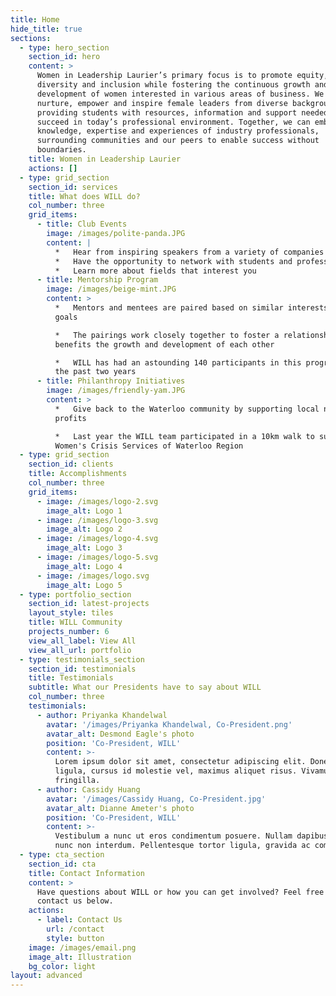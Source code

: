 ```yaml
---
title: Home
hide_title: true
sections:
  - type: hero_section
    section_id: hero
    content: >
      Women in Leadership Laurier’s primary focus is to promote equity,
      diversity and inclusion while fostering the continuous growth and
      development of women interested in various areas of business. We aim to
      nurture, empower and inspire female leaders from diverse backgrounds by
      providing students with resources, information and support needed to
      succeed in today’s professional environment. Together, we can embrace the
      knowledge, expertise and experiences of industry professionals,
      surrounding communities and our peers to enable success without
      boundaries.
    title: Women in Leadership Laurier
    actions: []
  - type: grid_section
    section_id: services
    title: What does WILL do?
    col_number: three
    grid_items:
      - title: Club Events
        image: /images/polite-panda.JPG
        content: |
          *   Hear from inspiring speakers from a variety of companies 
          *   Have the opportunity to network with students and professionals 
          *   Learn more about fields that interest you 
      - title: Mentorship Program
        image: /images/beige-mint.JPG
        content: >
          *   Mentors and mentees are paired based on similar interests and
          goals

          *   The pairings work closely together to foster a relationship that
          benefits the growth and development of each other

          *   WILL has had an astounding 140 participants in this program over
          the past two years
      - title: Philanthropy Initiatives
        image: /images/friendly-yam.JPG
        content: >
          *   Give back to the Waterloo community by supporting local non for
          profits

          *   Last year the WILL team participated in a 10km walk to support the
          Women's Crisis Services of Waterloo Region
  - type: grid_section
    section_id: clients
    title: Accomplishments
    col_number: three
    grid_items:
      - image: /images/logo-2.svg
        image_alt: Logo 1
      - image: /images/logo-3.svg
        image_alt: Logo 2
      - image: /images/logo-4.svg
        image_alt: Logo 3
      - image: /images/logo-5.svg
        image_alt: Logo 4
      - image: /images/logo.svg
        image_alt: Logo 5
  - type: portfolio_section
    section_id: latest-projects
    layout_style: tiles
    title: WILL Community
    projects_number: 6
    view_all_label: View All
    view_all_url: portfolio
  - type: testimonials_section
    section_id: testimonials
    title: Testimonials
    subtitle: What our Presidents have to say about WILL
    col_number: three
    testimonials:
      - author: Priyanka Khandelwal
        avatar: '/images/Priyanka Khandelwal, Co-President.png'
        avatar_alt: Desmond Eagle's photo
        position: 'Co-President, WILL'
        content: >-
          Lorem ipsum dolor sit amet, consectetur adipiscing elit. Donec nisl
          ligula, cursus id molestie vel, maximus aliquet risus. Vivamus in nibh
          fringilla.
      - author: Cassidy Huang
        avatar: '/images/Cassidy Huang, Co-President.jpg'
        avatar_alt: Dianne Ameter's photo
        position: 'Co-President, WILL'
        content: >-
          Vestibulum a nunc ut eros condimentum posuere. Nullam dapibus quis
          nunc non interdum. Pellentesque tortor ligula, gravida ac commodo eu.
  - type: cta_section
    section_id: cta
    title: Contact Information
    content: >
      Have questions about WILL or how you can get involved? Feel free to
      contact us below.
    actions:
      - label: Contact Us
        url: /contact
        style: button
    image: /images/email.png
    image_alt: Illustration
    bg_color: light
layout: advanced
---
```


